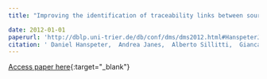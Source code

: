```yaml
---
title: "Improving the identification of traceability links between source code and requirements."

date: 2012-01-01
paperurl: 'http://dblp.uni-trier.de/db/conf/dms/dms2012.html#HanspeterJSS12'
citation: ' Daniel Hanspeter,  Andrea Janes,  Alberto Sillitti,  Giancarlo Succi, &quot;Improving the identification of traceability links between source code and requirements..&quot;, 2012.'
---
```

[Access paper here](http://dblp.uni-trier.de/db/conf/dms/dms2012.html#HanspeterJSS12){:target="_blank"}
